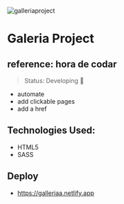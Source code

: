 ![galleriaproject](https://user-images.githubusercontent.com/84799845/194681337-00fc45b8-2777-40a4-88cd-e9ea5e078c46.png)

# Galeria Project

## reference: hora de codar

> Status: Developing 📐
 + automate 
 + add clickable pages
 + add a href
 
 ## Technologies Used:
 - HTML5
 - SASS
 ## Deploy
 + https://galleriaa.netlify.app
